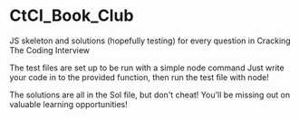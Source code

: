 # CtCI_Book_Club

JS skeleton and solutions (hopefully testing) for every question in Cracking The Coding Interview

The test files are set up to be run with a simple node command
Just write your code in to the provided function, then run the test file with node!

The solutions are all in the Sol file, but don't cheat! You'll be missing out on valuable learning opportunities!
